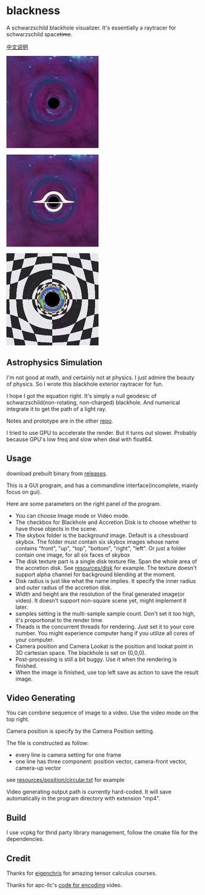 # blackness
A schwarzschild blackhole visualizer. 
It's essentially a raytracer for schwarzschild space~~time~~.

[中文说明]

![No Accretion Disk](images/blackhole.png)

![With Disk](images/disk.png)

![Chessboard background](images/motion.gif)

## Astrophysics Simulation
I'm not good at math, and certainly not at physics. I just admire the beauty of physics. So I wrote this blackhole exterior raytracer for fun. 

I hope I got the equation right. It's simply a null geodesic of schwarzschild(non-rotating, non-charged) blackhole. And numerical integrate it to get the path of a light ray.

Notes and prototype are in the other [repo].

I tried to use GPU to accelerate the render. But it turns out slower. Probably because GPU's low freq and slow when deal with float64.

## Usage
download prebuilt binary from [releases].

This is a GUI program, and has a commandline interface(incomplete, mainly focus on gui). 

Here are some parameters on the right panel of the program.

- You can choose Image mode or Video mode. 
- The checkbox for Blackhole and Accretion Disk is to choose whether to have those objects in the scene.
- The skybox folder is the background image. Default is a chessboard skybox.  The folder must contain six skybox images whose name contains "front", "up", "top", "bottom", "right", "left". Or just a folder contain one image, for all six faces of skybox
- The disk texture part is a single disk texture file. Span the whole area of the accretion disk. See [resources/disk] for example. The texture doesn't support alpha channel for background blending at the moment.
- Disk radius is just like what the name implies. It specify the inner radius and outer radius of the accretion disk.
- Width and height are the resolution of the final generated image(or video). It doesn't support non-square scene yet, might implement it later.
- samples setting is the multi-sample sample count. Don't set it too high, it's proportional to the render time.
- Theads is the concurrent threads for rendering. Just set it to your core number. You might experience computer hang if you utilize all cores of your computer.
- Camera position and Camera Lookat is the position and lookat point in 3D cartesian space. The blackhole is set on (0,0,0).
- Post-processing is still a bit buggy. Use it when the rendering is finished.
- When the image is finished, use top left save as action to save the result image.

## Video Generating

You can combine sequence of image to a video. Use the video mode on the top right.

Camera position is specify by the Camera Position setting.

The file is constructed as follow:

- every line is camera setting for one frame
- one line has three component: position vector, camera-front vector, camera-up vector

see [resources/position/circular.txt] for example

Video generating output path is currently hard-coded. It will save automatically in the program directory with extension "mp4".

## Build
I use vcpkg for thrid party library management, follow the cmake file for the dependencies.

## Credit
Thanks for [eigenchris] for amazing tensor calculus courses. 

Thanks for apc-llc's [code for encoding] video.

[中文说明]:README_zh.md
[resources/position/circular.txt]:resources/position/circular.txt
[resources/disk]:resources/disk
[code for encoding]:https://github.com/apc-llc/moviemaker-cpp
[eigenchris]:https://www.youtube.com/user/eigenchris/videos
[releases]:https://github.com/evopen/blackness/releases
[repo]:https://github.com/evopen/gr
